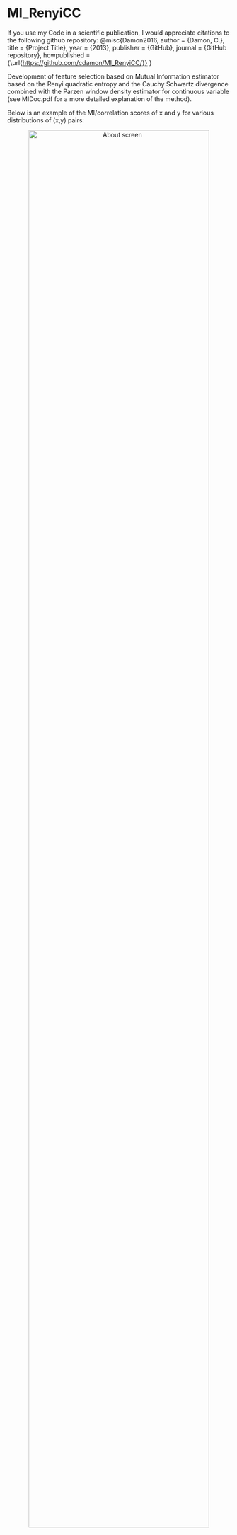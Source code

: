 # MI_RenyiCC
If you use my Code in a scientific publication, I would appreciate citations to the following github repository:
@misc{Damon2016,
  author = {Damon, C.},
  title = {Project Title},
  year = {2013},
  publisher = {GitHub},
  journal = {GitHub repository},
  howpublished = {\url{https://github.com/cdamon/MI_RenyiCC/}}
}

Development of feature selection based on Mutual Information estimator based on the Renyi quadratic entropy and the Cauchy Schwartz divergence combined with the Parzen window density estimator for continuous variable (see MIDoc.pdf for a more detailed explanation of the method).

Below is an example of the MI/correlation scores of x and y for various distributions of (x,y) pairs:
<div align="center">
        <img width="90%" src="https://github.com/cdamon/MI_RenyiCC/blob/master/MICorr_ex.png" alt="About screen" title="An example of the correlation of x and y for various distributions of (x,y) pairs"</img>
</div>

